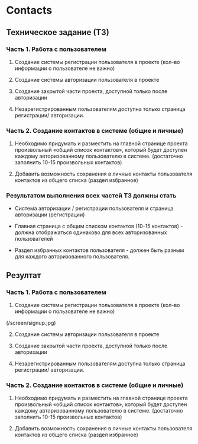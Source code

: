 # Contacts

## Техническое задание (ТЗ)

### Часть 1. Работа с пользователем

1) Создание системы регистрации пользователя в проекте (кол-во информации о пользователе не важно)

2) Создание системы авторизации пользователя в проекте

3) Создание закрытой части проекта, доступной только после авторизации

4) Незарегистрированным пользователям доступна только страница регистрации/ авторизации.

### Часть 2. Создание контактов в системе (общие и личные)

1) Необходимо придумать и разместить на главной странице проекта произвольный «общий список контактов», который будет доступен каждому авторизованному пользователю в системе. (достаточно заполнить 10-15 произвольных контактов)

2) Добавить возможность сохранения в личные контакты пользователя контактов из общего списка (раздел избранное)

### Результатом выполнения всех частей ТЗ должны стать

- Система авторизации / регистрации пользователя и страница авторизации (регистрации)

- Главная страница с общим списком контактов (10-15 контактов) - должна отображаться одинаково для всех авторизованных пользователей

- Раздел избранных контактов пользователя - должен быть разным для каждого авторизованного пользователя.

## Резултат

### Часть 1. Работа с пользователем

1) Создание системы регистрации пользователя в проекте (кол-во информации о пользователе не важно)

(/screen/signup.jpg)

2) Создание системы авторизации пользователя в проекте

3) Создание закрытой части проекта, доступной только после авторизации

4) Незарегистрированным пользователям доступна только страница регистрации/ авторизации.

### Часть 2. Создание контактов в системе (общие и личные)

1) Необходимо придумать и разместить на главной странице проекта произвольный «общий список контактов», который будет доступен каждому авторизованному пользователю в системе. (достаточно заполнить 10-15 произвольных контактов)

2) Добавить возможность сохранения в личные контакты пользователя контактов из общего списка (раздел избранное)
